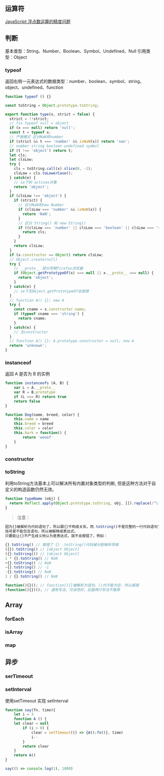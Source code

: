 ## 运算符
[JavaScript 浮点数运算的精度问题](https://www.html.cn/archives/7340)

## 判断

基本类型：String、Number、Boolean、Symbol、Undefined、Null 
引用类型：Object

### typeof
返回右侧一元表达式的数据类型：number、boolean、symbol、string、object、undefined、function
```js
function typeof () {}
```

```js
const toString = Object.prototype.toString;

export function type(x, strict = false) {
  strict = !!strict;
  // fix typeof null = object
  if (x === null) return 'null';
  const t = typeof x;
  // 严格模式 区分NaN和number
  if (strict && t === 'number' && isNaN(x)) return 'nan';
  // number string boolean undefined symbol
  if (t !== 'object') return t;
  let cls;
  let clsLow;
  try {
    cls = toString.call(x).slice(8, -1);
    clsLow = cls.toLowerCase();
  } catch(e) {
    // ie下的 activex对象
    return 'object';
  }
  if (clsLow !== 'object') {
    if (strict) {
      // 区分NaN和new Number
      if (clsLow === 'number' && isNaN(x)) {
        return 'NaN';
      }
      // 区分 String() 和 new String()
      if ((clsLow === 'number' || clsLow === 'boolean' || clsLow === 'string')) {
        return cls;
      }
    }
    return clsLow;
  }
  if (x.constructor == Object) return clsLow;
  // Object.create(null)
  try {
    // __proto__ 部分早期firefox浏览器
    if (Object.getPrototypeOf(x) === null || x.__proto__ === null) {
      return 'object';
    }
  } catch(e) {
    // ie下无Object.getPrototypeOf会报错
  }
  // function A() {}; new A
  try {
    const cname = x.constructor.name;
    if (typeof cname === 'string') {
      return cname;
    }
  } catch(e) {
    // 无constructor
  }
  // function A() {}; A.prototype.constructor = null; new A
  return 'unknown';
}
```

### instanceof
返回 A 是否为 B 的实例

```js
function instanceofs (A, B) {
	var L = A.__proto__
	var R = B.prototype
	if (L === R) return true
	return false
}

function Dog(name, breed, color) {
	this.name = name
	this.breed = breed
	this.color = color
	this.bark = function() {
		return 'weoof'
	}
}
```

### constructor
### toString
利用toString方法基本上可以解决所有内置对象类型的判断, 但是这种方法对于自定义的构造函数仍然无效。

```js
function typeName (obj) {
  return Reflect.apply(Object.prototype.toString, obj, []).replace(/^\[object\s(\w+)\]$/, '$1').toLowerCase()
}
```

> 注意：

```js
因为{}被解析为代码语句了，所以跟{}不构成关系，而.toString()不是完整的一行代码语句了。
括号里不能包含语句，所以被解释成表达式。
只要能让{}不产生歧义地认为是表达式，就不会报错了，例如：

{}.toString() // 报错了 {} .toString()代码被分割解析导致
({}).toString() // [object Object]
({}.toString()) // [object Object]
1 * {}.toString() // NaN
+{}.toString() // NaN
~{}.toString() // -1
-{}.toString() // NaN
1 / {}.toString() // NaN

function(){}(); // function(){}被解析为语句，()内不能为空，所以报错
(function(){})(); // 通常写法，可读性好。后面两行写法不推荐
```

## Array
### forEach

### isArray

### map

## 异步
### serTimeout

### setInterval

使用setTimeout 实现 setInterval

```js
function say(fn, time){
	let i = 3
	function A () {
    let clear = null
		if (i > 0) {
			clear = setTimeout(() => {A();fn()}, time)
			i--
		}
		return clear
	}
	return A()
}

say(() => console.log(1), 1000)
```
